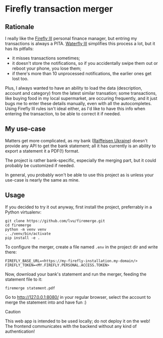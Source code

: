 # Firefly transaction merger

## Rationale

I really like the [Firefly III](https://firefly-iii.org/) personal finance manager, but
entring my transactions is always a PITA. [Waterfly III](https://github.com/dreautall/waterfly-iii) simplifies
this process a lot, but it has its pitfalls:
* it misses transactions sometimes;
* it doesn't store the notifications, so if you accidentally swipe them out or reboot your phone, you lose them;
* if there's more than 10 unprocessed notifications, the earlier ones get lost too.

Plus, I always wanted to have an ability to load the data (description, account and category) from the latest similar
transation; some transactions, like buying food in my local supermarket, are occuring frequently, and it just bugs me to
enter these details manually, even with all the autocompletes. Using Firefly III rules isn't ideal either, as I'd like to
have this info when entering the transaction, to be able to correct it if needed.

## My use-case

Matters get more complicated, as my bank ([Raiffeisen Ukraine](https://raiffeisen.ua/)) doesn't provide any API to get the bank statement; all it has currently is an ability to export a statement it a PDF(!) format.

The project is rather bank-specific, especially the merging part, but it could probably be customized if needed.

In general, you probably won't be able to use this project as is unless your use-case is nearly the same as mine.

## Usage

If you decided to try it out anyway, first install the project, preferrably in a Python virtualenv:

    git clone https://github.com/lvu/firemerge.git
    cd firemerge
    python -m venv venv
    . ./venv/bin/activate
    pip install -e .

To configure the merger, create a file named `.env` in the project dir and write there:

    FIREFLY_BASE_URL=<https://my-firefly-installation.my-domain/>
    FIREFLY_TOKEN=<MY.FIREFLY.PERSONAL.ACCESS.TOKEN>

Now, download your bank's statement and run the merger, feeding the statement file to it:

    firemerge statement.pdf

Go to http://127.0.0.1:8080/ in your regular browser, select the account to merge the statement into and have fun :)

> [!CAUTION]
> This web app is intended to be used locally; do not deploy it on the web! The frontend communicates with the backend without any kind
> of authentication!